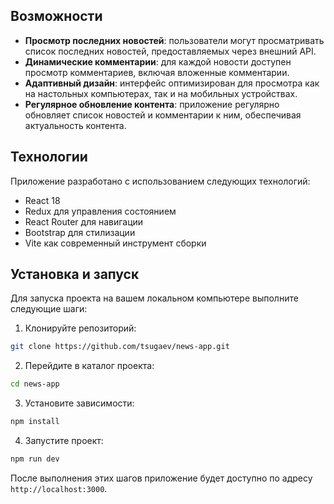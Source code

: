 ## Возможности

- **Просмотр последних новостей**: пользователи могут просматривать список последних новостей, предоставляемых через внешний API.
- **Динамические комментарии**: для каждой новости доступен просмотр комментариев, включая вложенные комментарии.
- **Адаптивный дизайн**: интерфейс оптимизирован для просмотра как на настольных компьютерах, так и на мобильных устройствах.
- **Регулярное обновление контента**: приложение регулярно обновляет список новостей и комментарии к ним, обеспечивая актуальность контента.

## Технологии

Приложение разработано с использованием следующих технологий:

- React 18
- Redux для управления состоянием
- React Router для навигации
- Bootstrap для стилизации
- Vite как современный инструмент сборки

## Установка и запуск

Для запуска проекта на вашем локальном компьютере выполните следующие шаги:

1. Клонируйте репозиторий:
  ```bash 
  git clone https://github.com/tsugaev/news-app.git
  ```

2. Перейдите в каталог проекта:
  ```bash
  cd news-app
  ```

3. Установите зависимости:
  ```bash
  npm install
  ```

4. Запустите проект:
  ```bash
  npm run dev
  ```

После выполнения этих шагов приложение будет доступно по адресу `http://localhost:3000`.



